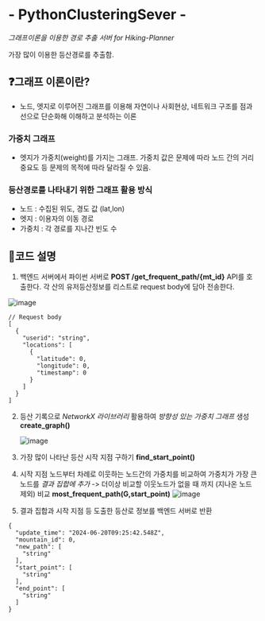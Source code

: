 # - PythonClusteringSever -
*그래프이론을 이용한 경로 추출 서버 for Hiking-Planner*

가장 많이 이용한 등산경로를 추출함.

## ❓그래프 이론이란? 
- 노드, 엣지로 이루어진 그래프를 이용해 자연이나 사회현상, 네트워크 구조를 점과 선으로 단순화해 이해하고 분석하는 이론

### 가중치 그래프
- 엣지가 가중치(weight)를 가지는 그래프. 가중치 값은 문제에 따라 노드 간의 거리 중요도 등 문제의 목적에 따라 달라질 수 있음.

### 등산경로를 나타내기 위한 그래프 활용 방식
- 노드 : 수집된 위도, 경도 값 (lat,lon)
- 엣지 : 이용자의 이동 경로
- 가중치 : 각 경로를 지나간 빈도 수 

## 📌코드 설명

1. 백엔드 서버에서 파이썬 서버로 **POST /get_frequent_path/{mt_id}** API를 호출한다. 각 산의 유저등산정보를 리스트로 request body에 담아 전송한다.

![image](https://github.com/Hiking-Planner/PythonClusteringSever/assets/56792033/9800e903-b22e-4ed2-b93a-8093eb16d252)


```
// Request body
[
  {
    "userid": "string",
    "locations": [
      {
        "latitude": 0,
        "longitude": 0,
        "timestamp": 0
      }
    ]
  }
]
```
2. 등산 기록으로 *NetworkX 라이브러리* 활용하여 *방향성 있는 가중치 그래프* 생성 **create_graph()**

    ![image](https://github.com/Hiking-Planner/PythonClusteringSever/assets/56792033/512b4ddf-2fea-47f5-9a2b-119002afb3a3)

3. 가장 많이 나타난 등산 시작 지점 구하기 **find_start_point()**

4. 시작 지점 노드부터 차례로 이웃하는 노드간의 가중치를 비교하여 가중치가 가장 큰 노드를 *결과 집합에 추가*
   -> 더이상 비교할 이웃노드가 없을 때 까지 (지나온 노드 제외) 비교 **most_frequent_path(G,start_point)**
  ![image](https://github.com/Hiking-Planner/PythonClusteringSever/assets/56792033/10a2f488-2b8f-488f-9b55-953049258db6)


6. 결과 집합과 시작 지점 등 도출한 등산로 정보를 백엔드 서버로 반환
```
{
  "update_time": "2024-06-20T09:25:42.548Z",
  "mountain_id": 0,
  "new_path": [
    "string"
  ],
  "start_point": [
    "string"
  ],
  "end_point": [
    "string"
  ]
}
```
